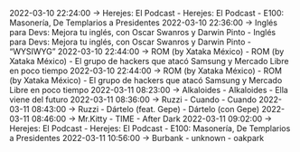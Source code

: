 2022-03-10 22:24:00 -> Herejes: El Podcast - Herejes: El Podcast - E100: Masonería, De Templarios a Presidentes
2022-03-10 22:36:00 -> Inglés para Devs: Mejora tu inglés, con Oscar Swanros y Darwin Pinto - Inglés para Devs: Mejora tu inglés, con Oscar Swanros y Darwin Pinto - “WYSIWYG”
2022-03-10 22:44:00 -> ROM (by Xataka México) - ROM (by Xataka México) - El grupo de hackers que atacó Samsung y Mercado Libre en poco tiempo
2022-03-10 22:44:00 -> ROM (by Xataka México) - ROM (by Xataka México) - El grupo de hackers que atacó Samsung y Mercado Libre en poco tiempo
2022-03-11 08:23:00 -> Alkaloides - Alkaloides - Ella viene del futuro
2022-03-11 08:36:00 -> Ruzzi - Cuando - Cuando
2022-03-11 08:43:00 -> Ruzzi - Dártelo (feat. Gepe) - Dártelo (con Gepe)
2022-03-11 08:46:00 -> Mr.Kitty - TIME - After Dark
2022-03-11 09:02:00 -> Herejes: El Podcast - Herejes: El Podcast - E100: Masonería, De Templarios a Presidentes
2022-03-11 10:56:00 -> Burbank - unknown - oakpark
